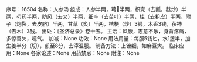 序号：16504
名称：人参汤
组成：人参半两，芎半两，枳壳（去瓤，麸炒）半两，芍药半两，防风（去叉）半两，细辛（去苗叶）半两，桂（去粗皮）半两，附子（炮裂，去皮脐）半两，甘草（炙）半两，桔梗（炒）3钱，木香3钱，茯神（去木）3钱。
出处：《圣济总录》卷十五。
主治：风厥，志意不乐，身背疼痛，多惊善欠，噫气。
加减：None
功效：None
用法用量：每服5钱匕，水1盏半，加生姜半分（切），煎至8分，去滓温服。
制备方法：上锉细，如麻豆大。
临床应用：None
各家论述：None
用药禁忌：None
附注：None
